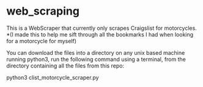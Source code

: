 # web_scraping
This is a WebScraper that currently only scrapes Craigslist for motorcycles. *(I made this to help me sift through all the bookmarks I had when looking for a motorcycle for myself)


You can download the files into a directory on any unix based machine running python3,
run the following command using a terminal, from the directory containing all the files from this repo:

python3 clist_motorcycle_scraper.py
